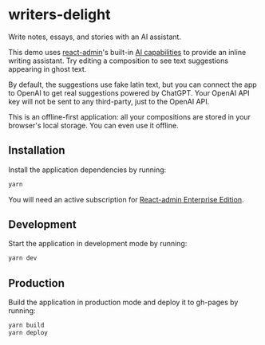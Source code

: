 # writers-delight

Write notes, essays, and stories with an AI assistant.

This demo uses [react-admin](https://marmelab.com/react-admin)'s built-in [AI capabilities](https://marmelab.com/react-admin/PredictiveTextInput.html) to provide an inline writing assistant. Try editing a composition to see text suggestions appearing in ghost text.

By default, the suggestions use fake latin text, but you can connect the app to OpenAI to get real suggestions powered by ChatGPT. Your OpenAI API key will not be sent to any third-party, just to the OpenAI API.

This is an offline-first application: all your compositions are stored in your browser's local storage. You can even use it offline.

## Installation

Install the application dependencies by running:

```sh
yarn
```

You will need an active subscription for [React-admin Enterprise Edition](https://marmelab.com/ra-enterprise/).

## Development

Start the application in development mode by running:

```sh
yarn dev
```

## Production

Build the application in production mode and deploy it to gh-pages by running:

```sh
yarn build
yarn deploy
```
